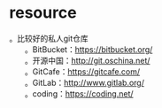 # resource
。比较好的私人git仓库</br>
　　。BitBucket：https://bitbucket.org/</br>
　　。开源中国：http://git.oschina.net/</br>
　　。GitCafe：https://gitcafe.com/</br>
　　。GitLab：http://www.gitlab.org/</br>
　　。coding：https://coding.net/</br>




